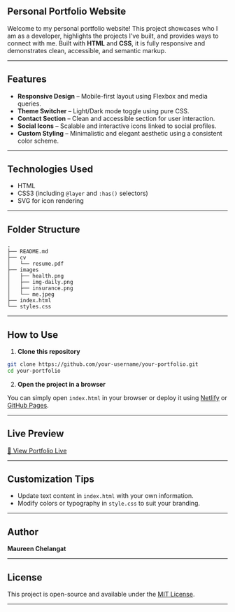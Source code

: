 ## Personal Portfolio Website

Welcome to my personal portfolio website! This project showcases who I am as a developer, highlights the projects I've built, and provides ways to connect with me. Built with **HTML** and **CSS**, it is fully responsive and demonstrates clean, accessible, and semantic markup.

---

## Features

* **Responsive Design** – Mobile-first layout using Flexbox and media queries.
* **Theme Switcher** – Light/Dark mode toggle using pure CSS.
* **Contact Section** – Clean and accessible section for user interaction.
* **Social Icons** – Scalable and interactive icons linked to social profiles.
* **Custom Styling** – Minimalistic and elegant aesthetic using a consistent color scheme.

---

## Technologies Used

* HTML
* CSS3 (including `@layer` and `:has()` selectors)
* SVG for icon rendering

---

## Folder Structure

```
.
├── README.md
├── cv
│   └── resume.pdf
├── images
│   ├── health.png
│   ├── img-daily.png
│   ├── insurance.png
│   └── me.jpeg
├── index.html
└── styles.css
```

---

## How to Use

1. **Clone this repository**

```bash
git clone https://github.com/your-username/your-portfolio.git
cd your-portfolio
```

2. **Open the project in a browser**

You can simply open `index.html` in your browser or deploy it using [Netlify](https://www.netlify.com/) or [GitHub Pages](https://pages.github.com/).

---

## Live Preview

[🔗 View Portfolio Live](https://portfolio-web-git-main-maureen-keters-projects.vercel.app/)

---

## Customization Tips

* Update text content in `index.html` with your own information.
* Modify colors or typography in `style.css` to suit your branding.

---

## Author

**Maureen Chelangat**


---


## License

This project is open-source and available under the [MIT License](LICENSE).

---

